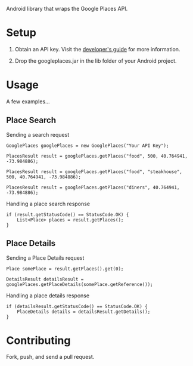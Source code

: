 Android library that wraps the Google Places API.

Setup
=====

1) Obtain an API key.  Visit the <a href="https://developers.google.com/places/documentation/">developer's guide</a> for more information.

2) Drop the googleplaces.jar in the lib folder of your Android project.

Usage
=====

A few examples...

Place Search
------------

Sending a search request

    GooglePlaces googlePlaces = new GooglePlaces("Your API Key");
    
    PlacesResult result = googlePlaces.getPlaces("food", 500, 40.764941, -73.984886);
    
    PlacesResult result = googlePlaces.getPlaces("food", "steakhouse", 500, 40.764941, -73.984886);
    
    PlacesResult result = googlePlaces.getPlaces("diners", 40.764941, -73.984886);

Handling a place search response

    if (result.getStatusCode() == StatusCode.OK) {
        List<Place> places = result.getPlaces();
    }
        
Place Details
-------------

Sending a Place Details request

    Place somePlace = result.getPlaces().get(0);
    
    DetailsResult detailsResult = googlePlaces.getPlaceDetails(somePlace.getReference());

Handling a place details response

    if (detailsResult.getStatusCode() == StatusCode.OK) {
        PlaceDetails details = detailsResult.getDetails();
    }

Contributing
============

Fork, push, and send a pull request.
